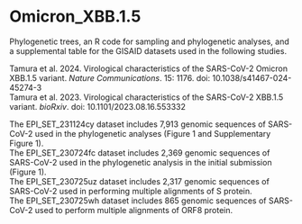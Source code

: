 # Omicron_XBB.1.5

Phylogenetic trees, an R code for sampling and phylogenetic analyses, and a supplemental table for the GISAID datasets used in the following studies.

Tamura et al. 2024. Virological characteristics of the SARS-CoV-2 Omicron XBB.1.5 variant. *Nature Communications*. 15: 1176. doi: 10.1038/s41467-024-45274-3\
Tamura et al. 2023. Virological characteristics of the SARS-CoV-2 XBB.1.5 variant. *bioRxiv*. doi: 10.1101/2023.08.16.553332

The EPI_SET_231124cy dataset includes 7,913 genomic sequences of SARS-CoV-2 used in the phylogenetic analyses (Figure 1 and Supplementary Figure 1).\
The EPI_SET_230724fc dataset includes 2,369 genomic sequences of SARS-CoV-2 used in the phylogenetic analysis in the initial submission (Figure 1).\
The EPI_SET_230725uz dataset includes 2,317 genomic sequences of SARS-CoV-2 used in performing multiple alignments of S protein.\
The EPI_SET_230725wh dataset includes 865 genomic sequences of SARS-CoV-2 used to perform multiple alignments of ORF8 protein.
